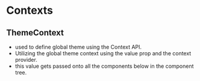 <!-- For the contexts -->

# Contexts

## ThemeContext

- used to define global theme using the Context API.
- Utilizing the global theme context using the value prop and the context provider.
- this value gets passed onto all the components below in the component tree.
